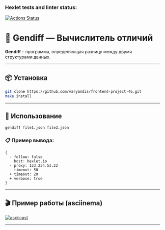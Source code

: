 ### Hexlet tests and linter status:
[![Actions Status](https://github.com/varyandis/frontend-project-46/actions/workflows/hexlet-check.yml/badge.svg)](https://github.com/varyandis/frontend-project-46/actions)

# 📘 Gendiff — Вычислитель отличий

**Gendiff** – программа, определяющая разницу между двумя структурами данных.

---

## 📦 Установка

```bash
git clone https://github.com/varyandis/frontend-project-46.git
make install
```

---

## 🚀 Использование

```bash
gendiff file1.json file2.json
```

### 📋 Пример вывода:

```
{
  - follow: false
    host: hexlet.io
  - proxy: 123.234.53.22
  - timeout: 50
  + timeout: 20
  + verbose: true
}
```

---

## 🎬 Пример работы (asciinema)

[![asciicast](https://asciinema.org/a/M6zw5nrgMTRNLbQEFjEMLm4pn.svg)](https://asciinema.org/a/M6zw5nrgMTRNLbQEFjEMLm4pn)

---
